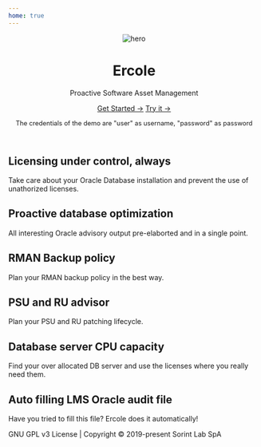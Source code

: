 ```yaml
---
home: true
---
```


<header class="hero">
    <img src="/ercole.svg" alt="hero">
    <h1 id="main-title">Ercole</h1>
    <p class="description">
        Proactive Software Asset Management
    </p>
    <p class="action">
        <a href="/introduction/" class="nav-link action-button">Get Started →</a>
        <a href="https://demo.ercole.io" class="nav-link action-button">Try it →</a>
    </p>
    <p style="font-size:0.8rem">
        The credentials of the demo are "user" as username, "password" as password
    </p>
</header>
<div class="features">
    <div class="feature">
        <h2>Licensing under control, always</h2>
        <p>Take care about your Oracle Database installation and prevent the use of unathorized licenses.</p>
    </div>
    <div class="feature">
        <h2>Proactive database optimization</h2>
        <p>All interesting Oracle advisory output pre-elaborted and in a single point.</p>
    </div>
    <div class="feature">
        <h2>RMAN Backup policy</h2>
        <p>Plan your RMAN backup policy in the best way.</p>
    </div>
    <div class="feature">
        <h2>PSU and RU advisor</h2>
        <p>Plan your PSU and RU patching lifecycle.</p>
    </div>
    <div class="feature">
        <h2>Database server CPU capacity</h2>
        <p>Find your over allocated DB server and use the licenses where you really need them.</p>
    </div>
    <div class="feature">
        <h2>Auto filling LMS Oracle audit file</h2>
        <p>Have you tried to fill this file? Ercole does it automatically!</p>
    </div>
</div>
<div class="theme-default-content custom content__default"></div>
<div class="footer">
    GNU GPL v3 License | Copyright © 2019-present Sorint Lab SpA
</div>